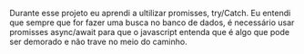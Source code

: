 Durante esse projeto eu aprendi a ultilizar promisses, try/Catch. Eu entendi que sempre que for fazer uma busca no banco de dados, é necessário usar promisses async/await
para que o javascript entenda que é algo que pode ser demorado e não trave no meio do caminho.
